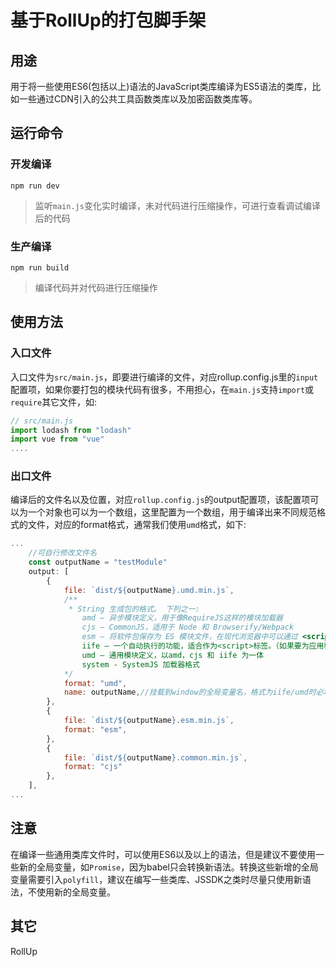# 基于RollUp的打包脚手架

## 用途

用于将一些使用ES6(包括以上)语法的JavaScript类库编译为ES5语法的类库，比如一些通过CDN引入的公共工具函数类库以及加密函数类库等。

## 运行命令

### 开发编译
```shell
npm run dev
```
> 监听`main.js`变化实时编译，未对代码进行压缩操作，可进行查看调试编译后的代码

### 生产编译
```shell
npm run build
```
> 编译代码并对代码进行压缩操作

## 使用方法

### 入口文件

入口文件为`src/main.js`，即要进行编译的文件，对应rollup.config.js里的`input`配置项，如果你要打包的模块代码有很多，不用担心，在`main.js`支持`import`或`require`其它文件，如:
```js
// src/main.js
import lodash from "lodash"
import vue from "vue"
....
```

### 出口文件

编译后的文件名以及位置，对应`rollup.config.js`的output配置项，该配置项可以为一个对象也可以为一个数组，这里配置为一个数组，用于编译出来不同规范格式的文件，对应的format格式，通常我们使用`umd`格式，如下:
```js
...
    //可自行修改文件名
    const outputName = "testModule"
    output: [
        {
            file: `dist/${outputName}.umd.min.js`,
            /**
             * String 生成包的格式。 下列之一:
                amd – 异步模块定义，用于像RequireJS这样的模块加载器
                cjs – CommonJS，适用于 Node 和 Browserify/Webpack
                esm – 将软件包保存为 ES 模块文件，在现代浏览器中可以通过 <script type=module> 标签引入
                iife – 一个自动执行的功能，适合作为<script>标签。（如果要为应用程序创建一个捆绑包，您可能想要使用它，因为它会使文件大小变小。）
                umd – 通用模块定义，以amd，cjs 和 iife 为一体
                system - SystemJS 加载器格式
            */
            format: "umd",
            name: outputName,//挂载到window的全局变量名，格式为iife/umd时必填   如window.testModule
        },
        {
            file: `dist/${outputName}.esm.min.js`,
            format: "esm",
        },
        {
            file: `dist/${outputName}.common.min.js`,
            format: "cjs"
        },
    ],
...
```


## 注意

在编译一些通用类库文件时，可以使用ES6以及以上的语法，但是建议不要使用一些新的全局变量，如`Promise`，因为babel只会转换新语法。转换这些新增的全局变量需要引入`polyfill`，建议在编写一些类库、JSSDK之类时尽量只使用新语法，不使用新的全局变量。

## 其它

RollUp


